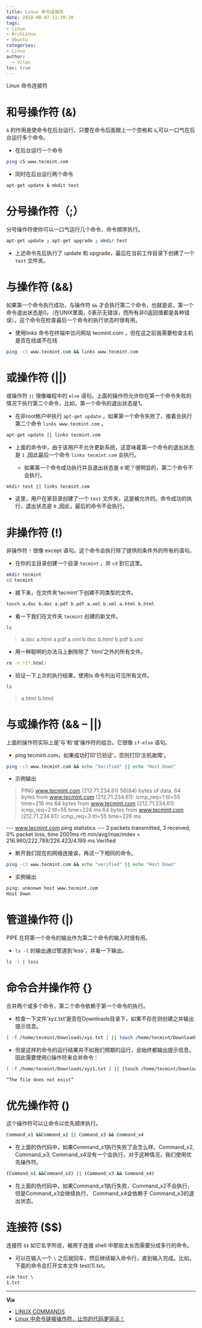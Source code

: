 ```yaml
---
title: Linux 命令连接符
date: 2018-08-07 11:39:20
tags:
- Linux
- ArchLinux
- Ubuntu
categories:
- Linux
author:
  - Vitan
toc: true
---
```

Linux 命令连接符
<!--more-->
# 和号操作符 (&)
`&` 的作用是使命令在后台运行。只要在命令后面跟上一个空格和 `&`,可以一口气在后台运行多个命令。

- 在后台运行一个命令

```sh
ping ­c5 www.tecmint.com
```

- 同时在后台运行两个命令

```sh
apt-get update & mkdit test
```

# 分号操作符（;）
分号操作符使你可以一口气运行几个命令，命令顺序执行。

```sh
apt-get update ; apt-get upgrade ; mkdir test
```
- 上述命令先后执行了 update 和 upgrade，最后在当前工作目录下创建了一个 `test` 文件夹。

# 与操作符 (&&)
如果第一个命令执行成功，与操作符 `&&` 才会执行第二个命令，也就是说，第一个命令退出状态是0。（在UNIX里面，0表示无错误，而所有非0返回值都是各种错误）。这个命令在检查最后一个命令的执行状态时很有用。

- 使用links 命令在终端中访问网站 tecmint.com ，但在这之前我需要检查主机是否在线或不在线
```sh
ping -c3 www.tecmint.com && links www.tecmint.com
```

# 或操作符 (||)
或操作符 `||` 很像编程中的 `else` 语句。上面的操作符允许你在第一个命令失败的情况下执行第二个命令，比如，第一个命令的退出状态是1。

- 在非root帐户中执行 `apt-get update` ，如果第一个命令失败了，接着会执行第二个命令 `links www.tecmint.com` 。

```sh
apt-get update || links tecmint.com
```

- 上面的命令中，由于该用户不允许更新系统，这意味着第一个命令的退出状态是 `1` ,因此最后一个命令 `links tecmint.com` 会执行。

  - 如果第一个命令成功执行并且退出状态是 `0` 呢？很明显的，第二个命令不会执行。

```sh
mkdir test || links tecmint.com
```
  - 这里，用户在家目录创建了一个 `test` 文件夹，这是被允许的。命令成功的执行，退出状态是 `0` ,因此，最后的命令不会执行。

# 非操作符 (!)
非操作符 `!` 很像 except 语句。这个命令会执行除了提供的条件外的所有的语句。

- 在你的主目录创建一个目录 `tecmint` ，并 `cd` 到它这里。

```sh
mkdir tecmint
cd tecmint
```

- 接下来，在文件夹‘tecmint’下创建不同类型的文件。

```sh
touch a.doc b.doc a.pdf b.pdf a.xml b.xml a.html b.html
```

- 看一下我们在文件夹 `tecmint` 创建的新文件。

```sh
ls
```
> a.doc  a.html  a.pdf  a.xml  b.doc  b.html  b.pdf  b.xml

- 用一种聪明的办法马上删除除了 ‘html’之外的所有文件。

```sh
rm -r !(*.html)
```

- 验证一下上次的执行结果，使用ls 命令列出可见所有文件。

```sh
ls
```

> a.html  b.html

# 与或操作符 (&& – ||)
上面的操作符实际上是‘与’和‘或’操作符的组合。它很像 `if-else` 语句。

- ping tecmint.com，如果成功打印‘已验证’，否则打印‘主机故障’。
```sh
ping -c3 www.tecmint.com && echo "Verified" || echo "Host Down"
```
- 示例输出

> PING www.tecmint.com (212.71.234.61) 56(84) bytes of data.
64 bytes from www.tecmint.com (212.71.234.61): icmp_req=1 ttl=55 time=216 ms
64 bytes from www.tecmint.com (212.71.234.61): icmp_req=2 ttl=55 time=224 ms
64 bytes from www.tecmint.com (212.71.234.61): icmp_req=3 ttl=55 time=226 ms

--- www.tecmint.com ping statistics ---
3 packets transmitted, 3 received, 0% packet loss, time 2001ms
rtt min/avg/max/mdev = 216.960/222.789/226.423/4.199 ms
Verified

- 断开我们现在的网络连接诶，再试一下相同的命令。
```sh
ping -c3 www.tecmint.com && echo "verified" || echo "Host Down"
```
- 实例输出
```sh
ping: unknown host www.tecmint.com
Host Down
```
# 管道操作符 (|)
PIPE 在将第一个命令的输出作为第二个命令的输入时很有用。

- `ls -l` 的输出通过管道到‘less’，并看一下输出。
```sh
ls -l | less
```

# 命令合并操作符 {}
合并两个或多个命令，第二个命令依赖于第一个命令的执行。

- 检查一下文件‘xyz.txt’是否在Downloads目录下，如果不存在则创建之并输出提示信息。
```sh
[ -f /home/tecmint/Downloads/xyz.txt ] || touch /home/tecmint/Downloads/xyz.txt; echo "The file does not exist"
```
- 但是这样的命令的运行结果并不如我们预期的运行，会始终都输出提示信息。因此需要使用{}操作符来合并命令：
```sh
[ -f /home/tecmint/Downloads/xyz1.txt ] || {touch /home/tecmint/Downloads/xyz.txt; echo "The file does not exist"}

“The file does not exist”
```

# 优先操作符 ()
这个操作符可以让命令以优先顺序执行。

```sh
Command_x1 &&Command_x2 || Command_x3 && Command_x4
```
- 在上面的伪代码中，如果Command_x1执行失败了会怎么样，Command_x2, Command_x3, Command_x4没有一个会执行，对于这种情况，我们使用优先操作符。
```sh
(Command_x1 &&Command_x2) || (Command_x3 && Command_x4)
```
- 在上面的伪代码中，如果Command_x1执行失败，Command_x2不会执行，但是Command_x3会继续执行， Command_x4会依赖于 Command_x3的退出状态。

# 连接符 ($$)
连接符 `$$` 如它名字所说，被用于连接 shell 中那些太长而需要分成多行的命令。

- 可以在输入一个 `\` 之后就回车，然后继续输入命令行，直到输入完成。比如，下面的命令会打开文本文件 test(1).txt。
```sh
vim test \
1.txt
```

---
**Via**
- [LINUX COMMANDS](https://www.tecmint.com/category/linux-commands/)
- [Linux 中命令链接操作符，让你的代码更简洁！](https://mp.weixin.qq.com/s/ui-Ey-JYo7X8qlMoP5Llqg)

